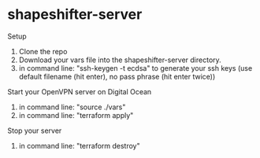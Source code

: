 # shapeshifter-server

Setup
1. Clone the repo
2. Download your vars file into the shapeshifter-server directory.
3. in command line: "ssh-keygen -t ecdsa" to generate your ssh keys (use default filename (hit enter), no pass phrase (hit enter twice))

Start your OpenVPN server on Digital Ocean
1. in command line: "source ./vars"
2. in command line: "terraform apply"

Stop your server
1. in command line: "terraform destroy"
